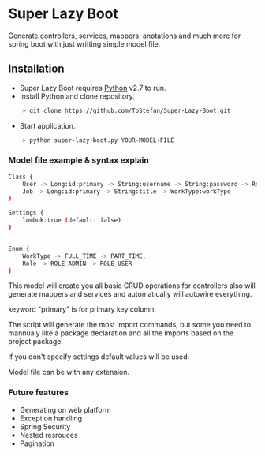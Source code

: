 # Super Lazy Boot

Generate controllers, services, mappers, anotations and much more for spring boot with just writting simple model file.

## Installation

+ Super Lazy Boot requires [Python](https://www.python.org/) v2.7 to run.
+ Install Python and clone repository.
```sh
    > git clone https://github.com/ToStefan/Super-Lazy-Boot.git
```

+ Start application.
```sh
    > python super-lazy-boot.py YOUR-MODEL-FILE
```

### Model file example & syntax explain

```sh
Class {
	User -> Long:id:primary -> String:username -> String:password -> Role:role,
	Job -> Long:id:primary -> String:title -> WorkType:workType
}

Settings {
	lombok:true (default: false)
}


Enum {
	WorkType -> FULL_TIME -> PART_TIME,
	Role -> ROLE_ADMIN -> ROLE_USER
}
```

This model will create you all basic CRUD operations for controllers also will generate mappers and services and automatically will autowire everything.

keyword "primary" is for primary key column.

The script will generate the most import commands, but some you need to mannualy like a package declaration and all the imports based on the project package.

If you don't specify settings default values will be used.

Model file can be with any extension.

### Future features

+ Generating on web platform
+ Exception handling
+ Spring Security
+ Nested resrouces
+ Pagination